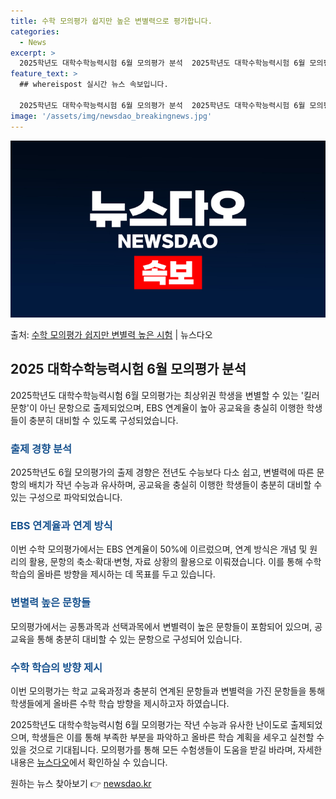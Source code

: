 ```yaml
---
title: 수학 모의평가 쉽지만 높은 변별력으로 평가합니다.
categories:
  - News
excerpt: >
  2025학년도 대학수학능력시험 6월 모의평가 분석  2025학년도 대학수학능력시험 6월 모의평가가 4일 실시…
feature_text: >
  ## whereispost 실시간 뉴스 속보입니다.

  2025학년도 대학수학능력시험 6월 모의평가 분석  2025학년도 대학수학능력시험 6월 모의평가가 4일 실시…
image: '/assets/img/newsdao_breakingnews.jpg'
---
```


![뉴스다오 속보](/assets/img/newsdao_breakingnews.jpg)

<p>출처: <a href="https://newsdao.kr/4047" rel="dofollow">수학 모의평가 쉽지만 변별력 높은 시험</a> | 뉴스다오</p>

<h2 data-ke-size="size26">2025 대학수학능력시험 6월 모의평가 분석</h2>
2025학년도 대학수학능력시험 6월 모의평가는 최상위권 학생을 변별할 수 있는 '킬러문항'이 아닌 문항으로 출제되었으며, EBS 연계율이 높아 공교육을 충실히 이행한 학생들이 충분히 대비할 수 있도록 구성되었습니다.

<h3><b><span style="color: #1a5490;">출제 경향 분석</span></b></h3>
2025학년도 6월 모의평가의 출제 경향은 전년도 수능보다 다소 쉽고, 변별력에 따른 문항의 배치가 작년 수능과 유사하며, 공교육을 충실히 이행한 학생들이 충분히 대비할 수 있는 구성으로 파악되었습니다.

<h3><b><span style="color: #1a5490;">EBS 연계율과 연계 방식</span></b></h3>
이번 수학 모의평가에서는 EBS 연계율이 50%에 이르렀으며, 연계 방식은 개념 및 원리의 활용, 문항의 축소·확대·변형, 자료 상황의 활용으로 이뤄졌습니다. 이를 통해 수학 학습의 올바른 방향을 제시하는 데 목표를 두고 있습니다.

<h3><b><span style="color: #1a5490;">변별력 높은 문항들</span></b></h3>
모의평가에서는 공통과목과 선택과목에서 변별력이 높은 문항들이 포함되어 있으며, 공교육을 통해 충분히 대비할 수 있는 문항으로 구성되어 있습니다.

<h3><b><span style="color: #1a5490;">수학 학습의 방향 제시</span></b></h3>
이번 모의평가는 학교 교육과정과 충분히 연계된 문항들과 변별력을 가진 문항들을 통해 학생들에게 올바른 수학 학습 방향을 제시하고자 하였습니다.

2025학년도 대학수학능력시험 6월 모의평가는 작년 수능과 유사한 난이도로 출제되었으며, 학생들은 이를 통해 부족한 부분을 파악하고 올바른 학습 계획을 세우고 실천할 수 있을 것으로 기대됩니다. 모의평가를 통해 모든 수험생들이 도움을 받길 바라며, 자세한 내용은 <a href="https://newsdao.kr/4047">뉴스다오</a>에서 확인하실 수 있습니다. 

원하는 뉴스 찾아보기 👉 <a href="https://newsdao.kr" rel="dofollow">newsdao.kr</a>


